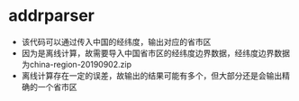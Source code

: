 # addrparser
- 该代码可以通过传入中国的经纬度，输出对应的省市区
- 因为是离线计算，故需要导入中国省市区的经纬度边界数据，经纬度边界数据为china-region-20190902.zip
- 离线计算存在一定的误差，故输出的结果可能有多个，但大部分还是会输出精确的一个省市区
